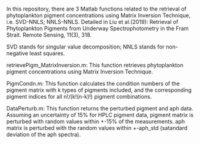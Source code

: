In this repository, there are 3 Matlab functions related to the retrieval of phytoplankton pigment concentrations using Matrix Inversion Technique, i.e. SVD-NNLS; NNLS-NNLS. Detailed in Liu et al.(2019): Retrieval of Phytoplankton Pigments from Underway Spectrophotometry in the Fram Strait. Remote Sensing, 11(3), 318.

SVD stands for singular value decomposition; NNLS stands for non-negative least squares.

retrievePigm_MatrixInversion.m: 
This function retrieves phytoplankton pigment concentrations using Matrix Inversion Technique. 

PigmCondn.m:
This function calculates the condition numbers of the pigment matrix with k types of pigments included, and the corresponding pigment indices for all n!/(k!(n-k)!) pigment combinations.

DataPerturb.m:
This function returns the perturbed pigment and aph data. Assuming an uncertainty of 15% for HPLC pigment data, pigment matrix is perturbed with random values within +-15% of the measurements. aph matrix is perturbed with the random values within +-aph_std (satandard deviation of the aph spectra).
